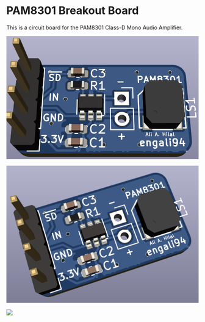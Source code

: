 # PAM8301 Breakout Board

This is a  circuit board for the PAM8301 Class-D Mono Audio Amplifier.

![](./img/1.png)

![](./img/2.png)

![](./img/sideways.png)
